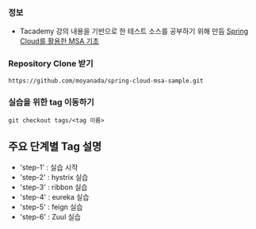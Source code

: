 ### 정보
- Tacademy 강의 내용을 기반으로 한 테스트 소스를 공부하기 위해 만듬
[Spring Cloud를 활용한 MSA 기초](https://tacademy.skplanet.com)

### Repository Clone 받기
~~~
https://github.com/moyanada/spring-cloud-msa-sample.git
~~~

### 실습을 위한 tag 이동하기
~~~
git checkout tags/<tag 이름>
~~~

## 주요 단계별 Tag 설명

- 'step-1' : 실습 시작
- 'step-2' : hystrix 실습
- 'step-3' : ribbon 실습
- 'step-4' : eureka 실습
- 'step-5' : feign 실습
- 'step-6' : Zuul 실습
